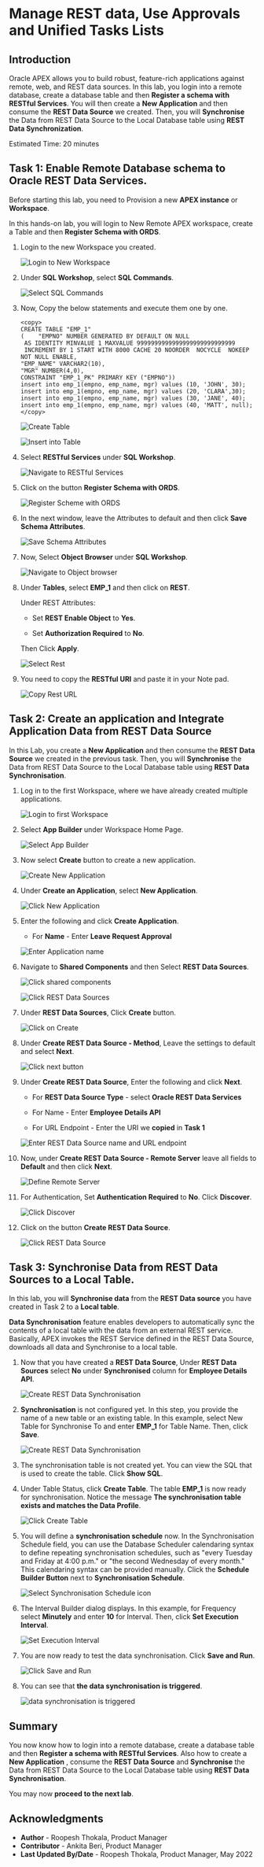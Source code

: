 # Manage REST data, Use Approvals and Unified Tasks Lists

## Introduction

Oracle APEX allows you to build robust, feature-rich applications against remote, web, and REST data sources. In this lab, you login into a remote database, create a database table and then **Register a schema with RESTful Services**. You will then create a **New Application** and then consume the **REST Data Source** we created. Then, you will **Synchronise** the Data from REST Data Source to the Local Database table using **REST Data Synchronization**.

Estimated Time: 20 minutes

## Task 1: Enable Remote Database schema to Oracle REST Data Services.

Before starting this lab, you need to Provision a new **APEX instance** or **Workspace**.

In this hands-on lab, you will login to New Remote APEX workspace, create a Table and then **Register Schema with ORDS**.

1. Login to the new Workspace you created.

    ![Login to New Workspace](images/login-to-new-workspace.png " ")

2. Under **SQL Workshop**, select **SQL Commands**.

    ![Select SQL Commands](images/select-sql-commands.png " ")

3. Now, Copy the below statements and execute them one by one.
    ```
    <copy>
    CREATE TABLE "EMP_1"
   (    "EMPNO" NUMBER GENERATED BY DEFAULT ON NULL
     AS IDENTITY MINVALUE 1 MAXVALUE 9999999999999999999999999999
     INCREMENT BY 1 START WITH 8000 CACHE 20 NOORDER  NOCYCLE  NOKEEP  NOT NULL ENABLE,
    "EMP_NAME" VARCHAR2(10),
    "MGR" NUMBER(4,0),
    CONSTRAINT "EMP_1_PK" PRIMARY KEY ("EMPNO"))
    insert into emp_1(empno, emp_name, mgr) values (10, 'JOHN', 30);
    insert into emp_1(empno, emp_name, mgr) values (20, 'CLARA',30);
    insert into emp_1(empno, emp_name, mgr) values (30, 'JANE', 40);
    insert into emp_1(empno, emp_name, mgr) values (40, 'MATT', null);
    </copy>
    ```
    ![Create Table](images/create-table1.png " ")

    ![Insert into Table](images/insert-into-table.png " ")  

4. Select **RESTful Services** under **SQL Workshop**.

    ![Navigate to RESTful Services](images/navigate-to-rest.png " ")

5. Click on the button **Register Schema with ORDS**.

    ![Register Scheme with ORDS](images/register-schema-with-ords.png " ")

6. In the next window, leave the Attributes to default and then click **Save Schema Attributes**.

    ![Save Schema Attributes](images/save-schema-attributes.png " ")

7. Now, Select **Object Browser** under **SQL Workshop**.

    ![Navigate to Object browser](images/navigate-to-object-browser.png " ")

8. Under **Tables**, select **EMP_1** and then click on **REST**.  

   Under REST Attributes:

    - Set **REST Enable Object** to **Yes**.

    - Set **Authorization Required** to **No**.  

    Then Click **Apply**.

    ![Select Rest](images/select-rest.png " ")

9. You need to copy the **RESTful URI** and paste it in your Note pad.

    ![Copy Rest URL](images/copy-url1.png " ")

## Task 2: Create an application and Integrate Application Data from REST Data Source

In this Lab, you create a **New Application** and then consume the **REST Data Source** we created in the previous task. Then, you will **Synchronise** the Data from REST Data Source to the Local Database table using **REST Data Synchronisation**.

1. Log in to the first Workspace, where we have already created multiple applications.

    ![Login to first Workspace](images/login-to-workspace1.png " ")

2. Select **App Builder** under Workspace Home Page.

    ![Select App Builder](images/select-app-builder1.png " ")

3. Now select **Create** button to create a new application.

    ![Create New Application](images/create-new-app1.png " ")

4. Under **Create an Application**, select **New Application**.

    ![Click New Application](images/click-new-application.png " ")

5. Enter the following and click **Create Application**.

    - For **Name** - Enter **Leave Request Approval**

    ![Enter Application name](images/create-an-application1.png " ")

6. Navigate to **Shared Components** and then Select **REST Data Sources**.

    ![Click shared components](images/click-shared-components.png " ")

    ![Click REST Data Sources](images/select-rest-ds.png " ")

7. Under **REST Data Sources**, Click **Create** button.

    ![Click on Create](images/click-on-create.png " ")

8. Under **Create REST Data Source - Method**, Leave the settings to default and select **Next**.

    ![Click next button](images/click-next-button.png " ")

9.  Under **Create REST Data Source**, Enter the following and click **Next**.

    - For **REST Data Source Type** - select **Oracle REST Data Services**

    - For Name - Enter **Employee Details API**

    - For URL Endpoint - Enter the URI we **copied** in **Task 1**

    ![Enter REST Data Source name and URL endpoint](images/create-rds1.png " ")

10. Now, under **Create REST Data Source - Remote Server** leave all fields to **Default** and then click **Next**.

    ![Define Remote Server](images/create-rds2.png " ")

11. For Authentication, Set **Authentication Required** to **No**. Click **Discover**.

    ![Click Discover](images/create-rds3.png " ")

12. Click on the button **Create REST Data Source**.

    ![Click REST Data Source](images/create-rds4.png " ")

## Task 3: Synchronise Data from REST Data Sources to a Local Table.

In this lab, you will **Synchronise data** from the **REST Data source** you have created in Task 2 to a **Local table**.

**Data Synchronisation** feature enables developers to automatically sync the contents of a local table with the data from an external REST service. Basically, APEX invokes the REST Service defined in the REST Data Source, downloads all data and Synchronise to a local table.

1. Now that you have created a **REST Data Source**, Under **REST Data Sources** select **No** under **Synchronised** column for **Employee Details API**.

    ![Create REST Data Synchronisation](images/create_rest_data_sync.png " ")

2. **Synchronisation** is not configured yet. In this step, you provide the name of a new table or an existing table.
In this example, select New Table for Synchronise To and enter **EMP_1** for Table Name. Then, click **Save**.

    ![Create REST Data Synchronisation](images/create_rest_data_sync1.png " ")

3. The synchronisation table is not created yet. You can view the SQL that is used to create the table. Click **Show SQL**.

4. Under Table Status, click **Create Table**. The table **EMP_1** is now ready for synchronisation. Notice the message **The synchronisation table exists and matches the Data Profile**.

    ![Click Create Table](images/create_rest_data_sync2.png " ")

5. You will define a **synchronisation schedule** now. In the Synchronisation Schedule field, you can use the Database Scheduler calendaring syntax to define repeating synchronisation schedules, such as "every Tuesday and Friday at 4:00 p.m." or "the second Wednesday of every month." This calendaring syntax can be provided manually. Click the **Schedule Builder Button** next to **Synchronisation Schedule**.

    ![Select Synchronisation Schedule icon](images/create_rest_data_sync3.png " ")

6. The Interval Builder dialog displays. In this example, for Frequency select **Minutely** and enter **10** for Interval. Then, click **Set Execution Interval**.

    ![Set Execution Interval](images/create_rest_data_sync4.png " ")

7. You are now ready to test the data synchronisation. Click **Save and Run**.

    ![Click Save and Run](images/create_rest_data_sync5.png " ")

8. You can see that **the data synchronisation is triggered**.

    ![data synchronisation is triggered](images/create_rest_data_sync6.png " ")

## Summary
You now know how to login into a remote database, create a database table and then **Register a schema with RESTful Services**. Also how to create a **New Application** , consume the **REST Data Source** and **Synchronise** the Data from REST Data Source to the Local Database table using **REST Data Synchronisation**.

You may now **proceed to the next lab**.

## Acknowledgments

- **Author** - Roopesh Thokala, Product Manager
- **Contributor** - Ankita Beri, Product Manager
- **Last Updated By/Date** - Roopesh Thokala, Product Manager, May 2022
